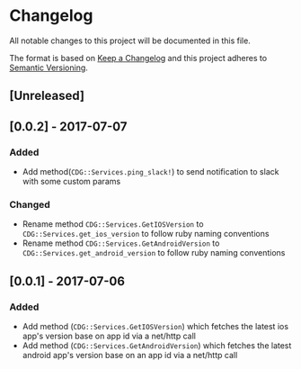 # Changelog
All notable changes to this project will be documented in this file.

The format is based on [Keep a Changelog](http://keepachangelog.com/en/1.0.0/)
and this project adheres to [Semantic Versioning](http://semver.org/spec/v2.0.0.html).

## [Unreleased]

## [0.0.2] - 2017-07-07
### Added
- Add method(`CDG::Services.ping_slack!`) to send notification to slack with some custom params

### Changed
- Rename method `CDG::Services.GetIOSVersion` to `CDG::Services.get_ios_version` to follow ruby naming conventions
- Rename method `CDG::Services.GetAndroidVersion` to `CDG::Services.get_android_version` to follow ruby naming conventions

## [0.0.1] - 2017-07-06
### Added
- Add method (`CDG::Services.GetIOSVersion`) which fetches the latest ios app's version base on app id via a net/http call
- Add method (`CDG::Services.GetAndroidVersion`) which fetches the latest android app's version base on an app id via a net/http call
